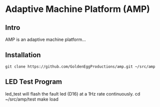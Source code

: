 Adaptive Machine Platform (AMP)
===============================

Intro
-----
AMP is an adaptive machine platform...

  
Installation
------------
    git clone https://github.com/GoldenEggProductions/amp.git ~/src/amp

LED Test Program
------------
led_test will flash the fault led (D16) at a 1Hz rate continuously.
    cd ~/src/amp/test 
    make load
